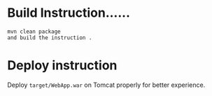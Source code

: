 

# Build Instruction......


```
mvn clean package
and build the instruction .
```

# Deploy instruction

Deploy ```target/WebApp.war``` on Tomcat properly for better experience.

